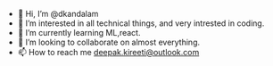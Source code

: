 - 👋 Hi, I’m @dkandalam
- 👀 I’m interested in all technical things, and very intrested in coding.
- 🌱 I’m currently learning ML,react.
- 💞️ I’m looking to collaborate on almost everything.
- 📫 How to reach me deepak.kireeti@outlook.com

<!---
dkandalam/dkandalam is a ✨ special ✨ repository because its `README.md` (this file) appears on your GitHub profile.
You can click the Preview link to take a look at your changes.
--->

